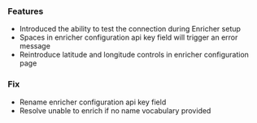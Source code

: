 ### Features
- Introduced the ability to test the connection during Enricher setup
- Spaces in enricher configuration api key field will trigger an error message
- Reintroduce latitude and longitude controls in enricher configuration page

### Fix
- Rename enricher configuration api key field
- Resolve unable to enrich if no name vocabulary provided